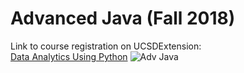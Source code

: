 # Advanced Java (Fall 2018)
Link to course registration on UCSDExtension:\
[Data Analytics Using Python](https://extension.ucsd.edu/courses-and-programs/data-analytics-using-python)
![Adv Java](https://i.imgur.com/KkkqU0F.jpg)
